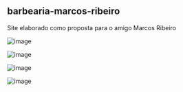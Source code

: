 ## barbearia-marcos-ribeiro

<p> Site elaborado como proposta para o amigo Marcos Ribeiro</p>

![image](https://user-images.githubusercontent.com/122996209/236835997-ad7dc5e3-f08a-49ae-bee5-8734431a000f.png)

![image](https://user-images.githubusercontent.com/122996209/236836278-d2dcb77d-6012-4fe4-8ff6-e19bf8b2e274.png)

![image](https://user-images.githubusercontent.com/122996209/236836482-0fabbd43-add2-42b0-81cf-e580a5eaf87f.png)

![image](https://user-images.githubusercontent.com/122996209/236836549-4d819ab2-4e5c-4668-8565-5bc83578f88b.png)
